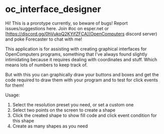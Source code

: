 # oc_interface_designer

Hi! This is a prorotype currently, so beware of bugs! Report issues/suggestions here. Join #oc on esper.net or [https://discord.gg/0hVukoQ2KYifZFCA](OpenComputers discord server) and poke Forecaster to chat with me!

This application is for assisting with creating graphical interfaces for OpenComputers programs, something that I've always found slightly intimidating because it requires dealing with coordinates and stuff. Which means lots of numbers to keep track of.

But with this you can graphically draw your buttons and boxes and get the code required to draw them with your program and to test for click events for them!

Usage:
1. Select the resolution preset you need, or set a custom one
2. Select two points on the screen to create a shape
3. Click the created shape to show fill code and click event condition for this shape
4. Create as many shapes as you need
